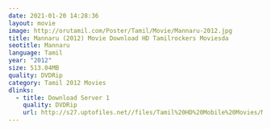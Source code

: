 ```yaml
---
date: 2021-01-20 14:28:36
layout: movie
image: http://orutamil.com/Poster/Tamil/Movie/Mannaru-2012.jpg
title: Mannaru (2012) Movie Download HD Tamilrockers Moviesda
seotitle: Mannaru
language: Tamil
year: "2012"
size: 513.04MB
quality: DVDRip
category: Tamil 2012 Movies
dlinks:
  - title: Download Server 1
    quality: DVDRip
    url: http://s27.uptofiles.net//files/Tamil%20HD%20Mobile%20Movies/Mannaru%20(2012)/Mannaru%20(HD)/Mannaru%20(640x360)/Mannaru%20HD.mp4
---
```


